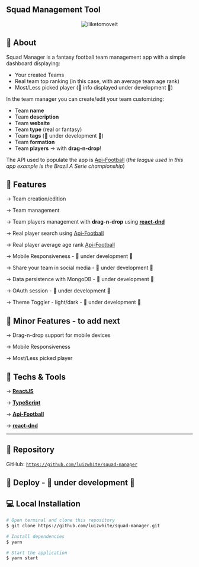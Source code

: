## Squad Management Tool


<p align="center">
    <img alt="iliketomoveit" title="iliketomoveit" src=".github/iliketomoveit-example.png" />
</p>

## 📖 About
Squad Manager is a fantasy football team management app with a simple dashboard displaying:
- Your created Teams
- Real team top ranking (in this case, with an average team age rank)
- Most/Less picked player (🚧 info displayed under development 🚧)

In the team manager you can create/edit your team customizing:
- Team **name**
- Team **description** 
- Team **website**
- Team **type** (real or fantasy)
- Team **tags** (🚧 under development 🚧)
- Team **formation**
- Team **players** → with **drag-n-drop**!

The API used to populate the app is [Api-Football](https://www.api-football.com/)
(*the league used in this app example is the Brazil A Serie championship*)

## 🔨 Features
→ Team creation/edition

→ Team management

→ Team players management with **drag-n-drop** using [**react-dnd**](https://react-dnd.github.io/react-dnd/about)

→ Real player search using [Api-Football](https://www.api-football.com/)

→ Real player average age rank [Api-Football](https://www.api-football.com/)

→ Mobile Responsiveness - 🚧 under development 🚧

→ Share your team in social media - 🚧 under development 🚧

→ Data persistence with MongoDB - 🚧 under development 🚧

→ OAuth session - 🚧 under development 🚧

→ Theme Toggler - light/dark - 🚧 under development 🚧

## 📐 Minor Features - to add next
→ Drag-n-drop support for mobile devices

→ Mobile Responsiveness

→ Most/Less picked player


## 🚀 Techs & Tools
→ [**ReactJS**](https://reactjs.org/)

→ [**TypeScript**](https://www.typescriptlang.org/)

→ [**Api-Football**](https://www.api-football.com/)

→ [**react-dnd**](https://react-dnd.github.io/react-dnd/about)

-----
## 📃 Repository
GitHub: [`https://github.com/luizwhite/squad-manager`](https://github.com/luizwhite/squad-manager)

## 🎉 Deploy - 🚧 under development 🚧

## 💻 Local Installation
```bash
# Open terminal and clone this repository
$ git clone https://github.com/luizwhite/squad-manager.git

# Install dependencies
$ yarn

# Start the application
$ yarn start
```

